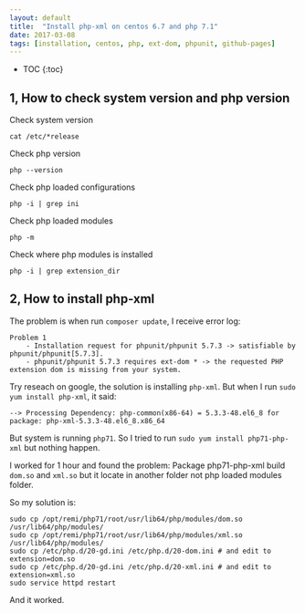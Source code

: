 ```yaml
---
layout: default
title:  "Install php-xml on centos 6.7 and php 7.1"
date: 2017-03-08
tags: [installation, centos, php, ext-dom, phpunit, github-pages]
---
```


* TOC
{:toc}

## 1, How to check system version and php version

Check system version

```shell
cat /etc/*release
```

Check php version

```shell
php --version
```

Check php loaded configurations

```shell
php -i | grep ini
```

Check php loaded modules

```shell
php -m
```

Check where php modules is installed

```shell
php -i | grep extension_dir
```

## 2, How to install php-xml

The problem is when run `composer update`, I receive error log:

```
Problem 1
    - Installation request for phpunit/phpunit 5.7.3 -> satisfiable by phpunit/phpunit[5.7.3].
    - phpunit/phpunit 5.7.3 requires ext-dom * -> the requested PHP extension dom is missing from your system.
```

Try reseach on google, the solution is installing `php-xml`. But when I run `sudo yum install php-xml`, it said:

```
--> Processing Dependency: php-common(x86-64) = 5.3.3-48.el6_8 for package: php-xml-5.3.3-48.el6_8.x86_64
```

But system is running `php71`. So I tried to run `sudo yum install php71-php-xml` but nothing happen.

I worked for 1 hour and found the problem: Package php71-php-xml build `dom.so` and `xml.so` but it locate in another folder not php loaded modules folder.

So my solution is:

```shell
sudo cp /opt/remi/php71/root/usr/lib64/php/modules/dom.so /usr/lib64/php/modules/
sudo cp /opt/remi/php71/root/usr/lib64/php/modules/xml.so /usr/lib64/php/modules/
sudo cp /etc/php.d/20-gd.ini /etc/php.d/20-dom.ini # and edit to extension=dom.so
sudo cp /etc/php.d/20-gd.ini /etc/php.d/20-xml.ini # and edit to extension=xml.so
sudo service httpd restart
```

And it worked.
